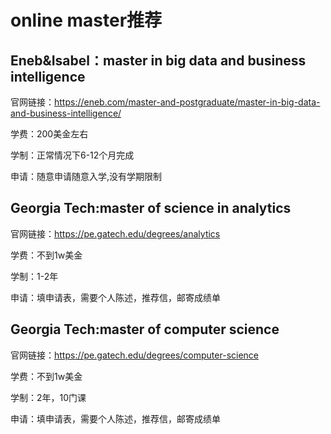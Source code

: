 # online master推荐
## Eneb&Isabel：master in big data and business intelligence
官网链接：https://eneb.com/master-and-postgraduate/master-in-big-data-and-business-intelligence/

学费：200美金左右

学制：正常情况下6-12个月完成

申请：随意申请随意入学,没有学期限制



## Georgia Tech:master of science in analytics
官网链接：https://pe.gatech.edu/degrees/analytics

学费：不到1w美金

学制：1-2年

申请：填申请表，需要个人陈述，推荐信，邮寄成绩单

## Georgia Tech:master of computer science
官网链接：https://pe.gatech.edu/degrees/computer-science

学费：不到1w美金

学制：2年，10门课

申请：填申请表，需要个人陈述，推荐信，邮寄成绩单


